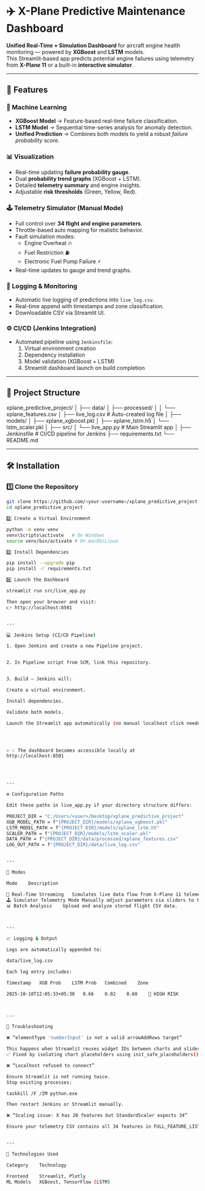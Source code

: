 # ✈️ X-Plane Predictive Maintenance Dashboard

**Unified Real-Time + Simulation Dashboard** for aircraft engine health monitoring — powered by **XGBoost** and **LSTM** models.  
This Streamlit-based app predicts potential engine failures using telemetry from **X-Plane 11** or a built-in **interactive simulator**.

---

## 🚀 Features

### 🧠 Machine Learning
- **XGBoost Model** → Feature-based real-time failure classification.  
- **LSTM Model** → Sequential time-series analysis for anomaly detection.  
- **Unified Prediction** → Combines both models to yield a robust *failure probability score*.

### 📊 Visualization
- Real-time updating **failure probability gauge**.
- Dual **probability trend graphs** (XGBoost + LSTM).
- Detailed **telemetry summary** and engine insights.
- Adjustable **risk thresholds** (Green, Yellow, Red).

### 🕹️ Telemetry Simulator (Manual Mode)
- Full control over **34 flight and engine parameters**.
- Throttle-based auto mapping for realistic behavior.
- Fault simulation modes:
  - Engine Overheat 🔥
  - Fuel Restriction ⛽
  - Electronic Fuel Pump Failure ⚡
- Real-time updates to gauge and trend graphs.

### 🧾 Logging & Monitoring
- Automatic live logging of predictions into `live_log.csv`.
- Real-time append with timestamps and zone classification.
- Downloadable CSV via Streamlit UI.

### ⚙️ CI/CD (Jenkins Integration)
- Automated pipeline using `Jenkinsfile`:
  1. Virtual environment creation
  2. Dependency installation
  3. Model validation (XGBoost + LSTM)
  4. Streamlit dashboard launch on build completion

---

## 🧩 Project Structure

xplane_predictive_project/ │ ├── data/ │   ├── processed/ │   │   └── xplane_features.csv │   ├── live_log.csv                # Auto-created log file │ ├── models/ │   ├── xplane_xgboost.pkl │   ├── xplane_lstm.h5 │   └── lstm_scaler.pkl │ ├── src/ │   └── live_app.py                 # Main Streamlit app │ ├── Jenkinsfile                     # CI/CD pipeline for Jenkins ├── requirements.txt └── README.md

---

## 🛠️ Installation

### 1️⃣ Clone the Repository
```bash
git clone https://github.com/<your-username>/xplane_predictive_project.git
cd xplane_predictive_project

2️⃣ Create a Virtual Environment

python -m venv venv
venv\Scripts\activate   # On Windows
source venv/bin/activate # On macOS/Linux

3️⃣ Install Dependencies

pip install --upgrade pip
pip install -r requirements.txt

4️⃣ Launch the Dashboard

streamlit run src/live_app.py

Then open your browser and visit:
👉 http://localhost:8501


---

💻 Jenkins Setup (CI/CD Pipeline)

1. Open Jenkins and create a new Pipeline project.


2. In Pipeline script from SCM, link this repository.


3. Build — Jenkins will:

Create a virtual environment.

Install dependencies.

Validate both models.

Launch the Streamlit app automatically (no manual localhost click needed).




> 💡 The dashboard becomes accessible locally at
http://localhost:8501




---

⚙️ Configuration Paths

Edit these paths in live_app.py if your directory structure differs:

PROJECT_DIR = "C:/Users/<user>/Desktop/xplane_predictive_project"
XGB_MODEL_PATH = f"{PROJECT_DIR}/models/xplane_xgboost.pkl"
LSTM_MODEL_PATH = f"{PROJECT_DIR}/models/xplane_lstm.h5"
SCALER_PATH = f"{PROJECT_DIR}/models/lstm_scaler.pkl"
DATA_PATH = f"{PROJECT_DIR}/data/processed/xplane_features.csv"
LOG_OUT_PATH = f"{PROJECT_DIR}/data/live_log.csv"


---

🧪 Modes

Mode	Description

📡 Real-Time Streaming	Simulates live data flow from X-Plane 11 telemetry.
🕹️ Simulator Telemetry Mode	Manually adjust parameters via sliders to test model behavior.
📊 Batch Analysis	Upload and analyze stored flight CSV data.



---

📈 Logging & Output

Logs are automatically appended to:

data/live_log.csv

Each log entry includes:

Timestamp	XGB Prob	LSTM Prob	Combined	Zone

2025-10-10T12:05:33+05:30	0.66	0.02	0.68	🔴 HIGH RISK



---

🧰 Troubleshooting

❌ “elementType 'numberInput' is not a valid arrowAddRows target”

This happens when Streamlit reuses widget IDs between charts and sliders.
✅ Fixed by isolating chart placeholders using init_safe_placeholders() (already in latest code).

❌ “Localhost refused to connect”

Ensure Streamlit is not running twice.
Stop existing processes:

taskkill /F /IM python.exe

Then restart Jenkins or Streamlit manually.

❌ “Scaling issue: X has 20 features but StandardScaler expects 34”

Ensure your telemetry CSV contains all 34 features in FULL_FEATURE_LIST.


---

🧠 Technologies Used

Category	Technology

Frontend	Streamlit, Plotly
ML Models	XGBoost, TensorFlow (LSTM)